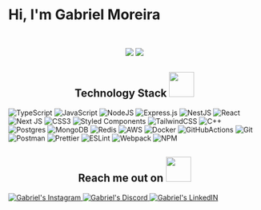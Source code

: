 <h1> Hi, I'm Gabriel Moreira</h1>

<br />

<p align = "center">
  <img  src = "https://github-readme-stats.vercel.app/api?username=gaabrielmooreira&show_icons=true&theme=radical&line_height=27">
  <img src = "https://github-readme-stats.vercel.app/api/top-langs/?username=gaabrielmooreira&theme=radical">
</p>


<!-- Hi, i'm Gabriel, student of Full Stack Development. My first contact with this area was in 2011, when i was in the high school and i made a course of Computing on CEFET. And from 2019, I'm dedicating all of my time in this, and i'm really enjoying this. In my lasts 6 months, i have studied front-end, HTML,CSS,Js,ReactJs with styled-components, how to request API's and build some applications. And now i'm learning about NodeJs for back-end. -->


<h2 align="center">Technology Stack <img src="https://media3.giphy.com/media/jdPMeyv9rn0hZHh8n9/giphy.gif?cid=ecf05e47uqmfjgrdip356x97za2ccnkdz6mjuufpsfk220cb&rid=giphy.gif&ct=s" width="50"></h2>

![TypeScript](https://img.shields.io/badge/typescript-%23007ACC.svg?style=for-the-badge&logo=typescript&logoColor=white)
![JavaScript](https://img.shields.io/badge/javascript-%23323330.svg?style=for-the-badge&logo=javascript&logoColor=%23F7DF1E)
![NodeJS](https://img.shields.io/badge/node.js-6DA55F?style=for-the-badge&logo=node.js&logoColor=white)
![Express.js](https://img.shields.io/badge/express.js-%23404d59.svg?style=for-the-badge&logo=express&logoColor=%2361DAFB)
![NestJS](https://img.shields.io/badge/nestjs-%23E0234E.svg?style=for-the-badge&logo=nestjs&logoColor=white)
![React](https://img.shields.io/badge/react-%2320232a.svg?style=for-the-badge&logo=react&logoColor=%2361DAFB)
![Next JS](https://img.shields.io/badge/Next-black?style=for-the-badge&logo=next.js&logoColor=white)
![CSS3](https://img.shields.io/badge/css3-%231572B6.svg?style=for-the-badge&logo=css3&logoColor=white)
![Styled Components](https://img.shields.io/badge/styled--components-DB7093?style=for-the-badge&logo=styled-components&logoColor=white)
![TailwindCSS](https://img.shields.io/badge/tailwindcss-%2338B2AC.svg?style=for-the-badge&logo=tailwind-css&logoColor=white)
![C++](https://img.shields.io/badge/c++-%2300599C.svg?style=for-the-badge&logo=c%2B%2B&logoColor=white)
![Postgres](https://img.shields.io/badge/postgres-%23316192.svg?style=for-the-badge&logo=postgresql&logoColor=white)
![MongoDB](https://img.shields.io/badge/MongoDB-%234ea94b.svg?style=for-the-badge&logo=mongodb&logoColor=white)
![Redis](https://img.shields.io/badge/redis-%23DD0031.svg?style=for-the-badge&logo=redis&logoColor=white)
![AWS](https://img.shields.io/badge/AWS-%23FF9900.svg?style=for-the-badge&logo=amazon-aws&logoColor=white)
![Docker](https://img.shields.io/badge/docker-%230db7ed.svg?style=for-the-badge&logo=docker&logoColor=white)
![GitHubActions](https://img.shields.io/badge/-Github_Actions-2088FF?style=for-the-badge&logo=github-actions&logoColor=white)
![Git](https://img.shields.io/badge/-Git-F05032?style=for-the-badge&logo=git&logoColor=white)
![Postman](https://img.shields.io/badge/Postman-FF6C37?style=for-the-badge&logo=postman&logoColor=white)
![Prettier](https://img.shields.io/badge/-Prettier-F7B93E?style=for-the-badge&logo=prettier&logoColor=white)
![ESLint](https://img.shields.io/badge/ESLint-4B3263?style=for-the-badge&logo=eslint&logoColor=white)
![Webpack](https://img.shields.io/badge/webpack-%238DD6F9.svg?style=for-the-badge&logo=webpack&logoColor=black)
![NPM](https://img.shields.io/badge/NPM-%23CB3837.svg?style=for-the-badge&logo=npm&logoColor=white)

<h2 align="center">Reach me out on <img src="https://media0.giphy.com/media/jqNPzdTTxQfOgOqpO4/source.gif" width="50"></h2>
  
<p>
  <a href="https://www.instagram.com/gabrielmlimeira/">
    <img alt="Gabriel's Instagram" src="https://img.shields.io/badge/Instagram-%23E4405F.svg?style=for-the-badge&logo=Instagram&logoColor=white" />
  </a>
  
  <a href="https://discord.gg/4nJcN428">
    <img alt="Gabriel's Discord" src="https://img.shields.io/badge/Discord-%235865F2.svg?style=for-the-badge&logo=discord&logoColor=white" />
  </a>
  
  <a href="https://www.linkedin.com/in/gaabrielmooreira/">
    <img alt="Gabriel's LinkedIN" src="https://img.shields.io/badge/linkedin-%230077B5.svg?style=for-the-badge&logo=linkedin&logoColor=white"/>
  </a>
</p>
